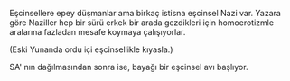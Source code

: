 Eşcinsellere epey düşmanlar ama birkaç istisna eşcinsel Nazi var. Yazara göre Naziller hep bir sürü erkek bir arada gezdikleri için homoerotizmle aralarına fazladan mesafe koymaya çalışıyorlar. 

(Eski Yunanda ordu içi eşcinsellikle kıyasla.)

SA' nın dağılmasından sonra ise, bayağı bir eşcinsel avı başlıyor.